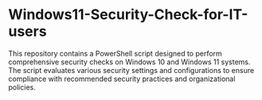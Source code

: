 # Windows11-Security-Check-for-IT-users
This repository contains a PowerShell script designed to perform comprehensive security checks on Windows 10 and Windows 11 systems. The script evaluates various security settings and configurations to ensure compliance with recommended security practices and organizational policies.
